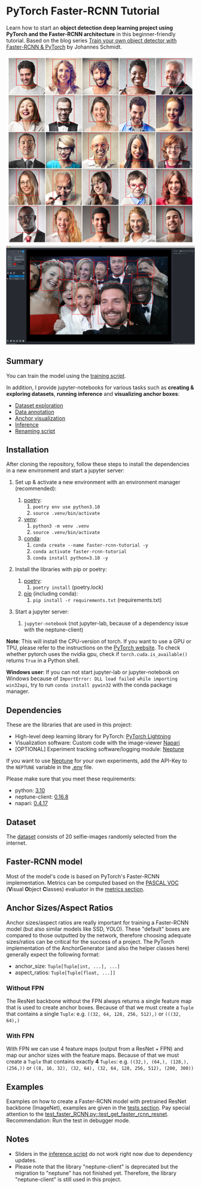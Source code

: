 # PyTorch Faster-RCNN Tutorial

Learn how to start an **object detection deep learning project using
PyTorch and the Faster-RCNN architecture** in this beginner-friendly tutorial.
Based on the blog
series [Train your own object detector with Faster-RCNN & PyTorch](https://johschmidt42.medium.com/train-your-own-object-detector-with-faster-rcnn-pytorch-8d3c759cfc70)
by Johannes Schmidt.

![image1](docs/images/image1.png)
![image2](docs/images/image2.png)

## Summary

You can train the model using the [training script](training_script.py).

In addition, I provide jupyter-notebooks for various tasks such as
**creating & exploring datasets**,
**running inference** and
**visualizing anchor boxes**:

- [Dataset exploration](dataset_exploration_script.ipynb)
- [Data annotation](annotation_script.ipynb)
- [Anchor visualization](anchor_script.ipynb)
- [Inference](inference_script.ipynb)
- [Renaming script](rename_files_script.ipynb)

## Installation

After cloning the repository, follow these steps to install the dependencies in a new environment and start a jupyter
server:

1. Set up & activate a new environment with an environment manager (recommended):
    1. [poetry](https://python-poetry.org/):
        1. `poetry env use python3.10`
        2. `source .venv/bin/activate`
    2. [venv](https://docs.python.org/3/library/venv.html):
        1. `python3 -m venv .venv`
        2. `source .venv/bin/activate`
    3. [conda](https://docs.conda.io/en/latest/miniconda.html):
        1. `conda create --name faster-rcnn-tutorial -y`
        2. `conda activate faster-rcnn-tutorial`
        3. `conda install python=3.10 -y`

2. Install the libraries with pip or poetry:
    1. [poetry](https://python-poetry.org/):
        1. `poetry install` (poetry.lock)
    2. [pip](https://pip.pypa.io/en/stable/) (including conda):
        1. `pip install -r requirements.txt` (requirements.txt)

3. Start a jupyter server:
    1. `jupyter-notebook` (not jupyter-lab, because of a dependency issue with the neptune-client)

**Note**: This will install the CPU-version of torch.
If you want to use a GPU or TPU, please refer to the instructions
on the [PyTorch website](https://pytorch.org/).
To check whether pytorch uses the nvidia gpu, check
if `torch.cuda.is_available()` returns `True` in a Python shell.

**Windows user**: If you can not start jupyter-lab or jupyter-notebook on Windows because of
`ImportError: DLL load failed while importing win32api`, try to run `conda install pywin32` with the conda package
manager.

## Dependencies

These are the libraries that are used in this project:

- High-level deep learning library for PyTorch: [PyTorch Lightning](https://www.pytorchlightning.ai/)
- Visualization software: Custom code with the image-viewer [Napari](https://napari.org/)
- [OPTIONAL] Experiment tracking software/logging module: [Neptune](https://neptune.ai/)

If you want to use [Neptune](https://neptune.ai/) for your own experiments, add the API-Key to the `NEPTUNE` variable in
the [.env](.env) file.

Please make sure that you meet these requirements:

- python: [3.10](https://www.python.org/downloads/)
- neptune-client: [0.16.8](https://github.com/neptune-ai/neptune-client/releases/tag/0.16.18)
- napari: [0.4.17](https://github.com/napari/napari/releases/tag/v0.4.17)

## Dataset

The [dataset](/Users/johannes/workspace/PyTorch-Object-Detection-Faster-RCNN-Tutorial/pytorch_faster_rcnn_tutorial/data)
consists of 20 selfie-images randomly selected from the internet.

## Faster-RCNN model

Most of the model's code is based on PyTorch's Faster-RCNN implementation. Metrics can be computed based on
the [PASCAL VOC](http://host.robots.ox.ac.uk/pascal/VOC/) (**V**isual **O**bject **C**lasses) evaluator in
the [metrics section](pytorch_faster_rcnn_tutorial/metrics).

## Anchor Sizes/Aspect Ratios

Anchor sizes/aspect ratios are really important for training a Faster-RCNN model (but also similar models like SSD,
YOLO). These "default" boxes are compared to those outputted by the network, therefore choosing adequate sizes/ratios
can be critical for the success of a project. The PyTorch implementation of the AnchorGenerator (and also the helper
classes here) generally expect the following format:

- anchor_size: `Tuple[Tuple[int, ...], ...]`
- aspect_ratios: `Tuple[Tuple[float, ...]]`

### Without FPN

The ResNet backbone without the FPN always returns a single feature map that is used to create anchor boxes. Because of
that we must create a `Tuple` that contains a single `Tuple`: e.g. `((32, 64, 128, 256, 512),)` or `(((32, 64),)`

### With FPN

With FPN we can use 4 feature maps (output from a ResNet + FPN) and map our anchor sizes with the feature maps. Because
of that we must create a `Tuple` that contains exactly **4** `Tuples`: e.g. `((32,), (64,), (128,), (256,))`
or `((8, 16, 32), (32, 64), (32, 64, 128, 256, 512), (200, 300))`

## Examples

Examples on how to create a Faster-RCNN model with pretrained ResNet backbone (ImageNet), examples are given in
the [tests section](tests). Pay special attention to
the [test_faster_RCNN.py::test_get_faster_rcnn_resnet](tests/test_faster_RCNN.py).
Recommendation: Run the test in debugger mode.

## Notes

- Sliders in the [inference script](inference_script.ipynb) do not work right now due to dependency updates.
- Please note that the library "neptune-client" is deprecated but the migration to "neptune" has not finished yet.
  Therefore, the library "neptune-client" is still used in this project.
